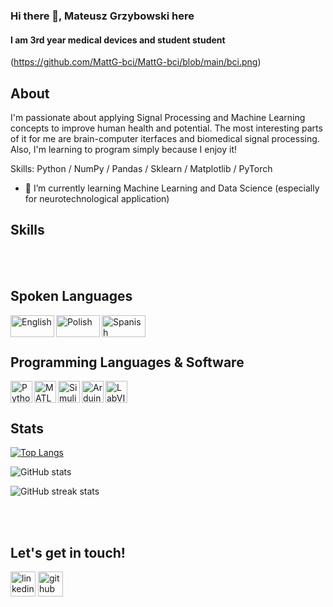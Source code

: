 ### Hi there 👋, Mateusz Grzybowski here
#### I am 3rd year medical devices and student student
(https://github.com/MattG-bci/MattG-bci/blob/main/bci.png)

## About
I'm passionate about applying Signal Processing and Machine Learning concepts to improve human health and potential. The most interesting parts of it for me are brain-computer iterfaces and biomedical signal processing. Also, I'm learning to program simply because I enjoy it!

Skills: Python / NumPy / Pandas / Sklearn / Matplotlib / PyTorch

- 🌱 I’m currently learning Machine Learning and Data Science (especially for neurotechnological application) 

## Skills

<br/>
<br/>

## Spoken Languages
<img align="left" alt="English" width="70px" height="35px" src="https://upload.wikimedia.org/wikipedia/en/thumb/a/ae/Flag_of_the_United_Kingdom.svg/1200px-Flag_of_the_United_Kingdom.svg.png" />
<img align="left" alt="Polish" width="70px" height="35px" src="https://upload.wikimedia.org/wikipedia/commons/1/12/Flag_of_Poland.svg"/>
<img align="left" alt="Spanish" width="70px" height="35px" src="https://upload.wikimedia.org/wikipedia/commons/9/9a/Flag_of_Spain.svg"/>

<br/>
<br/>
 
## Programming Languages & Software
[<img align="left" alt="Python" width="35px" src="https://cdn.picpng.com/logo/language-logo-python-44976.png" />](https://www.python.org/about/)
[<img align="left" alt="MATLAB" width="35px" src="https://upload.wikimedia.org/wikipedia/commons/2/21/Matlab_Logo.png" />](https://www.mathworks.com/)
[<img align="left" alt="Simulink" width="35px" src="https://upload.wikimedia.org/wikipedia/en/3/36/Simulink_Logo_%28non-wordmark%29.png" />](hhttps://uk.mathworks.com/products/simulink.html)
[<img align="left" alt="Arduino" width="35px" src="https://upload.wikimedia.org/wikipedia/commons/8/87/Arduino_Logo.svg" />](https://www.arduino.cc/)
[<img align="left" alt="LabVIEW" width="35px" src="https://ftpmirror.your.org/pub/wikimedia/images/wikipedia/he/3/38/Labview-logo.png" />](https://www.ni.com/en-gb/shop/labview.html)





<br/>
<br/>


## Stats

[![Top Langs](https://github-readme-stats.vercel.app/api/top-langs/?username=MattG-bci)](https://github.com/anuraghazra/github-readme-stats)

![GitHub stats](https://github-readme-stats.vercel.app/api?username=MattG-bci&show_icons=true)  

![GitHub streak stats](https://github-readme-streak-stats.herokuapp.com/?user=MattG-bci)

<br/>
<br/>
 
 ## Let's get in touch!
[<img src="https://img.icons8.com/fluency/48/000000/linkedin.png" alt='linkedin' height='40'>](https://www.linkedin.com/in/mfgrzybowski/)
[<img src="https://img.icons8.com/fluency/48/000000/github.png" alt='github' height='40'>](https://github.com/MattG-bci) 
<!--
**MattG-bci/MattG-bci** is a ✨ _special_ ✨ repository because its `README.md` (this file) appears on your GitHub profile.



